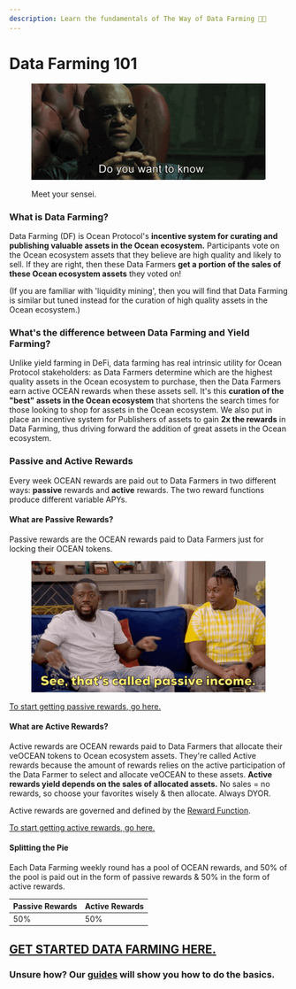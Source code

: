 ```yaml
---
description: Learn the fundamentals of The Way of Data Farming 🧑‍🏫
---
```


# Data Farming 101

<figure><img src="../.gitbook/assets/gif/morpheus.gif" alt=""><figcaption><p>Meet your sensei.</p></figcaption></figure>

### What is Data Farming?

Data Farming (DF) is Ocean Protocol's **incentive system for curating and publishing valuable assets in the Ocean ecosystem.** Participants vote on the Ocean ecosystem assets that they believe are high quality and likely to sell. If they are right, then these Data Farmers **get a portion of the sales of these Ocean ecosystem assets** they voted on!

(If you are familiar with 'liquidity mining', then you will find that Data Farming is similar but tuned instead for the curation of high quality assets in the Ocean ecosystem.)

### What's the difference between Data Farming and Yield Farming?

Unlike yield farming in DeFi, data farming has real intrinsic utility for Ocean Protocol stakeholders: as Data Farmers determine which are the highest quality assets in the Ocean ecosystem to purchase, then the Data Farmers earn active OCEAN rewards when these assets sell. It's this **curation of the "best" assets in the Ocean ecosystem** that shortens the search times for those looking to shop for assets in the Ocean ecosystem. We also put in place an incentive system for Publishers of assets to gain **2x the rewards** in Data Farming, thus driving forward the addition of great assets in the Ocean ecosystem.

### Passive and Active Rewards

Every week OCEAN rewards are paid out to Data Farmers in two different ways: **passive** rewards and **active** rewards. The two reward functions produce different variable APYs.

#### What are Passive Rewards?

Passive rewards are the OCEAN rewards paid to Data Farmers just for locking their OCEAN tokens.

<figure><img src="../.gitbook/assets/gif/passive-income.gif" alt=""><figcaption></figcaption></figure>

[To start getting passive rewards, go here.](../user-guides/get-started-df.md)

#### What are Active Rewards?

Active rewards are OCEAN rewards paid to Data Farmers that allocate their veOCEAN tokens to Ocean ecosystem assets. They're called Active rewards because the amount of rewards relies on the active participation of the Data Farmer to select and allocate veOCEAN to these assets. **Active rewards yield depends on the sales of allocated assets.** No sales = no rewards, so choose your favorites wisely & then allocate. Always DYOR.

Active rewards are governed and defined by the [Reward Function](df-max-out-yield.md#reward-schedule).

[To start getting active rewards, go here.](../user-guides/how-to-data-farm.md)

#### Splitting the Pie

Each Data Farming weekly round has a pool of OCEAN rewards, and 50% of the pool is paid out in the form of passive rewards & 50% in the form of active rewards.

| Passive Rewards | Active Rewards |
| --------------- | -------------- |
| 50%             | 50%            |

## [GET STARTED DATA FARMING HERE.](https://df.oceandao.org)

### Unsure how? Our [guides](../user-guides/README.md) will show you how to do the basics.
